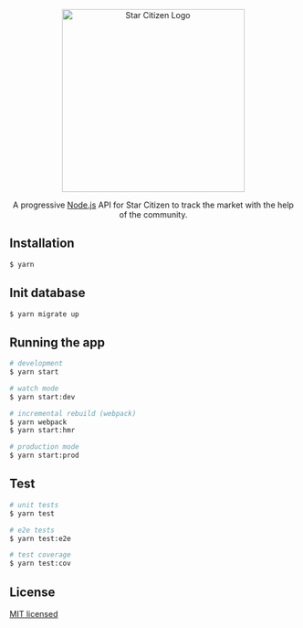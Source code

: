 <p align="center">
  <a href="https://robertsspaceindustries.com" target="blank"><img src="https://robertsspaceindustries.com/rsi/static/css/common/svg/cig/logo-star-citizen--fullcolor.svg" width="320" alt="Star Citizen Logo" /></a>
</p>

[travis-image]: https://api.travis-ci.org/nestjs/nest.svg?branch=master
[travis-url]: https://travis-ci.org/nestjs/nest
[linux-image]: https://img.shields.io/travis/nestjs/nest/master.svg?label=linux
[linux-url]: https://travis-ci.org/nestjs/nest

<p align="center">A progressive <a href="http://nodejs.org" target="blank">Node.js</a> API for Star Citizen to track the market with the help of the community.</p>

## Installation

```bash
$ yarn
```

## Init database

```bash
$ yarn migrate up
```

## Running the app

```bash
# development
$ yarn start

# watch mode
$ yarn start:dev

# incremental rebuild (webpack)
$ yarn webpack
$ yarn start:hmr

# production mode
$ yarn start:prod
```

## Test

```bash
# unit tests
$ yarn test

# e2e tests
$ yarn test:e2e

# test coverage
$ yarn test:cov
```

## License

[MIT licensed](LICENSE)
